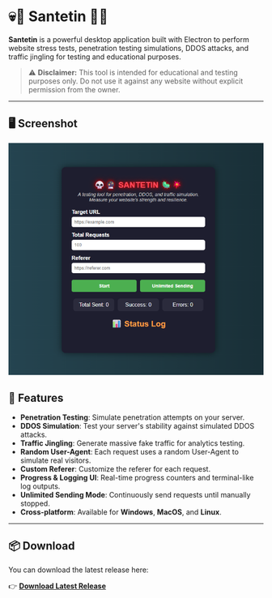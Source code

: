 # 💀🔮 Santetin 🦠💥

**Santetin** is a powerful desktop application built with Electron to perform website stress tests, penetration testing simulations, DDOS attacks, and traffic jingling for testing and educational purposes.

> ⚠️ **Disclaimer:** This tool is intended for educational and testing purposes only. Do not use it against any website without explicit permission from the owner.

---
## 🖥️ Screenshot

![screenshot](ss.png)

## 🚀 Features

- **Penetration Testing**: Simulate penetration attempts on your server.
- **DDOS Simulation**: Test your server's stability against simulated DDOS attacks.
- **Traffic Jingling**: Generate massive fake traffic for analytics testing.
- **Random User-Agent**: Each request uses a random User-Agent to simulate real visitors.
- **Custom Referer**: Customize the referer for each request.
- **Progress & Logging UI**: Real-time progress counters and terminal-like log outputs.
- **Unlimited Sending Mode**: Continuously send requests until manually stopped.
- **Cross-platform**: Available for **Windows**, **MacOS**, and **Linux**.

---


## 📦 Download

You can download the latest release here:

👉 **[Download Latest Release](https://github.com/budisantosoku/SANTETIN/releases)**

